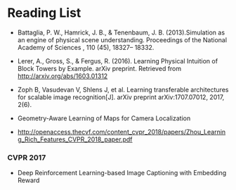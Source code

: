 # Reading List
* Battaglia, P. W., Hamrick, J. B., & Tenenbaum, J. B. (2013).Simulation as an engine of physical scene understanding. 
Proceedings of the National Academy of Sciences , 110 (45), 18327– 18332. 

* Lerer, A., Gross, S., & Fergus, R. (2016). 
Learning Physical Intuition of Block Towers by Example. 
arXiv preprint. Retrieved from http://arxiv.org/abs/1603.01312

* Zoph B, Vasudevan V, Shlens J, et al. Learning transferable architectures for scalable image recognition[J]. arXiv preprint arXiv:1707.07012, 2017, 2(6).

* Geometry-Aware Learning of Maps for Camera Localization

* http://openaccess.thecvf.com/content_cvpr_2018/papers/Zhou_Learning_Rich_Features_CVPR_2018_paper.pdf
### CVPR 2017

* Deep Reinforcement Learning-based Image Captioning with Embedding Reward
